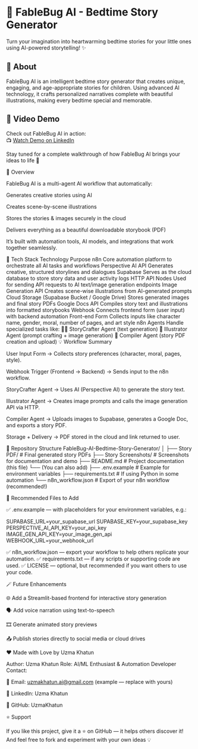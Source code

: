 # 🌙 FableBug AI - Bedtime Story Generator

Turn your imagination into heartwarming bedtime stories for your little ones using AI-powered storytelling! ✨

## 📖 About
FableBug AI is an intelligent bedtime story generator that creates unique, engaging, and age-appropriate stories for children. Using advanced AI technology, it crafts personalized narratives complete with beautiful illustrations, making every bedtime special and memorable.

## 🎥 Video Demo

Check out FableBug AI in action:<br>
📺 [Watch Demo on LinkedIn](https://www.linkedin.com/feed/update/urn:li:activity:7370693176103235584/)


Stay tuned for a complete walkthrough of how FableBug AI brings your ideas to life 💫

🚀 Overview

FableBug AI is a multi-agent AI workflow that automatically:

Generates creative stories using AI

Creates scene-by-scene illustrations

Stores the stories & images securely in the cloud

Delivers everything as a beautiful downloadable storybook (PDF)

It’s built with automation tools, AI models, and integrations that work together seamlessly.

🧠 Tech Stack
Technology	Purpose
n8n	Core automation platform to orchestrate all AI tasks and workflows
Perspective AI API	Generates creative, structured storylines and dialogues
Supabase	Serves as the cloud database to store story data and user activity logs
HTTP API Nodes	Used for sending API requests to AI text/image generation endpoints
Image Generation API	Creates scene-wise illustrations from AI-generated prompts
Cloud Storage (Supabase Bucket / Google Drive)	Stores generated images and final story PDFs
Google Docs API	Compiles story text and illustrations into formatted storybooks
Webhook	Connects frontend form (user input) with backend automation
Front-end Form	Collects inputs like character name, gender, moral, number of pages, and art style
n8n Agents	Handle specialized tasks like:
🧙‍♂️ StoryCrafter Agent (text generation)
🎨 Illustrator Agent (prompt crafting + image generation)
📘 Compiler Agent (story PDF creation and upload)
💡 Workflow Summary

User Input Form → Collects story preferences (character, moral, pages, style).

Webhook Trigger (Frontend → Backend) → Sends input to the n8n workflow.

StoryCrafter Agent → Uses AI (Perspective AI) to generate the story text.

Illustrator Agent → Creates image prompts and calls the image generation API via HTTP.

Compiler Agent → Uploads images to Supabase, generates a Google Doc, and exports a story PDF.

Storage + Delivery → PDF stored in the cloud and link returned to user.

📂 Repository Structure
FableBug-AI-Bedtime-Story-Generator/
│
├── Story PDF/                # Final generated story PDFs
├── Story Screenshots/        # Screenshots for documentation and demo
├── README.md                 # Project documentation (this file)
└── (You can also add)
    ├── .env.example          # Example for environment variables
    ├── requirements.txt      # If using Python in some automation
    └── n8n_workflow.json     # Export of your n8n workflow (recommended!)

🔧 Recommended Files to Add

✅ .env.example — with placeholders for your environment variables, e.g.:

SUPABASE_URL=your_supabase_url
SUPABASE_KEY=your_supabase_key
PERSPECTIVE_AI_API_KEY=your_api_key
IMAGE_GEN_API_KEY=your_image_gen_api
WEBHOOK_URL=your_webhook_url


✅ n8n_workflow.json — export your workflow to help others replicate your automation.
✅ requirements.txt — if any scripts or supporting code are used.
✅ LICENSE — optional, but recommended if you want others to use your code.

🪄 Future Enhancements

🌐 Add a Streamlit-based frontend for interactive story generation

🗣️ Add voice narration using text-to-speech

🎞️ Generate animated story previews

📤 Publish stories directly to social media or cloud drives

❤️ Made with Love by Uzma Khatun

Author: Uzma Khatun
Role: AI/ML Enthusiast & Automation Developer
Contact:

📧 Email: uzmakhatun.ai@gmail.com
 (example — replace with yours)

💼 LinkedIn: Uzma Khatun

🐙 GitHub: UzmaKhatun

⭐ Support

If you like this project, give it a ⭐ on GitHub — it helps others discover it!
And feel free to fork and experiment with your own ideas 💡
